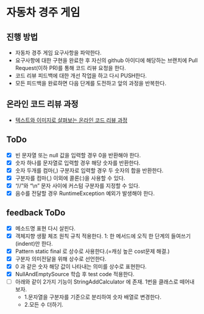 # 자동차 경주 게임
## 진행 방법
* 자동차 경주 게임 요구사항을 파악한다.
* 요구사항에 대한 구현을 완료한 후 자신의 github 아이디에 해당하는 브랜치에 Pull Request(이하 PR)를 통해 코드 리뷰 요청을 한다.
* 코드 리뷰 피드백에 대한 개선 작업을 하고 다시 PUSH한다.
* 모든 피드백을 완료하면 다음 단계를 도전하고 앞의 과정을 반복한다.

## 온라인 코드 리뷰 과정
* [텍스트와 이미지로 살펴보는 온라인 코드 리뷰 과정](https://github.com/next-step/nextstep-docs/tree/master/codereview)

## ToDo
* [x]  빈 문자열 또는 null 값을 입력할 경우 0을 반환해야 한다.
* [x]  숫자 하나를 문자열로 입력할 경우 해당 숫자를 반환한다.
* [x]  숫자 두개를 컴마(,) 구분자로 입력할 경우 두 숫자의 합을 반환한다.
* [x]  구분자를 컴마(,) 이외에 콜론(:)을 사용할 수 있다.
* [x]  “//”와 “\n” 문자 사이에 커스텀 구분자를 지정할 수 있다. 
* [x]  음수를 전달할 경우 RuntimeException 예외가 발생해야 한다.

## feedback ToDo
* [x]  메소드명 표현 다시 살핀다.
* [x]  객체지향 생활 체조 원칙 규칙 적용한다. 1: 한 메서드에 오직 한 단계의 들여쓰기(indent)만 한다.
* [x]  Pattern static final 로 상수로 사용한다.(=캐싱 높은 cost문제 해결.)
* [x]  구분자 의미전달을 위해 상수로 선언한다.
* [x]  0 과 같은 숫자 해당 값이 나타내는 의미를 상수로 표현한다.
* [x]  NullAndEmptySource 학습 후 test code 적용한다.
* [ ]  아래와 같이 2가지 기능이 StringAddCalculator 에 존재. 1번을 클래스로 떼어내보자.
    * 1.문자열을 구분자를 기준으로 분리하여 숫자 배열로 변경한다. 
    * 2.모든 수 더하기. 
